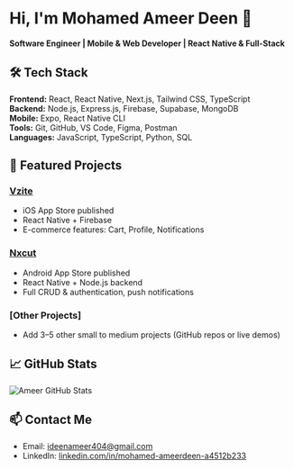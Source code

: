 # Hi, I'm Mohamed Ameer Deen 👋
**Software Engineer | Mobile & Web Developer | React Native & Full-Stack**

## 🛠️ Tech Stack
**Frontend:** React, React Native, Next.js, Tailwind CSS, TypeScript  
**Backend:** Node.js, Express.js, Firebase, Supabase, MongoDB  
**Mobile:** Expo, React Native CLI  
**Tools:** Git, GitHub, VS Code, Figma, Postman  
**Languages:** JavaScript, TypeScript, Python, SQL  

## 📂 Featured Projects
### [Vzite](https://lnkd.in/g6zxm6Qy)
- iOS App Store published
- React Native + Firebase
- E-commerce features: Cart, Profile, Notifications

### [Nxcut](https://play.google.com/store/apps/details?id=com.qdealsllc.nxcut)
- Android App Store published
- React Native + Node.js backend
- Full CRUD & authentication, push notifications

### [Other Projects]
- Add 3–5 other small to medium projects (GitHub repos or live demos)

## 📈 GitHub Stats
![Ameer GitHub Stats](https://github-readme-stats.vercel.app/api?username=MohamedAmeerDeen&show_icons=true&theme=radical)

## 📫 Contact Me
- Email: ideenameer404@gmail.com  
- LinkedIn: [linkedin.com/in/mohamed-ameerdeen-a4512b233](https://www.linkedin.com/in/mohamed-ameerdeen-a4512b233/)
